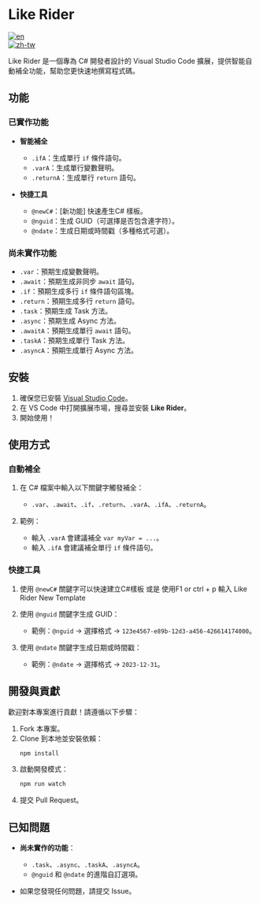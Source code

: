 # Like Rider

[![en](https://img.shields.io/badge/lang-en-red.svg)](README.md)  
[![zh-tw](https://img.shields.io/badge/lang-zh--tw-blue.svg)](README.zh-tw.md)

Like Rider 是一個專為 C# 開發者設計的 Visual Studio Code 擴展，提供智能自動補全功能，幫助您更快速地撰寫程式碼。

## 功能

### 已實作功能

- **智能補全**
  - `.ifA`：生成單行 `if` 條件語句。
  - `.varA`：生成單行變數聲明。
  - `.returnA`：生成單行 `return` 語句。

- **快捷工具**
  - `@newC#`：[新功能] 快速產生C# 樣板。
  - `@nguid`：生成 GUID（可選擇是否包含連字符）。
  - `@ndate`：生成日期或時間戳（多種格式可選）。
  

### 尚未實作功能

- `.var`：預期生成變數聲明。
- `.await`：預期生成非同步 `await` 語句。
- `.if`：預期生成多行 `if` 條件語句區塊。
- `.return`：預期生成多行 `return` 語句。
- `.task`：預期生成 Task 方法。
- `.async`：預期生成 Async 方法。
- `.awaitA`：預期生成單行 `await` 語句。
- `.taskA`：預期生成單行 Task 方法。
- `.asyncA`：預期生成單行 Async 方法。


## 安裝

1. 確保您已安裝 [Visual Studio Code](https://code.visualstudio.com/)。
2. 在 VS Code 中打開擴展市場，搜尋並安裝 **Like Rider**。
3. 開始使用！

## 使用方式

### 自動補全

1. 在 C# 檔案中輸入以下關鍵字觸發補全：
   - `.var`、`.await`、`.if`、`.return`、`.varA`、`.ifA`、`.returnA`。

2. 範例：
   - 輸入 `.varA` 會建議補全 `var myVar = ...`。
   - 輸入 `.ifA` 會建議補全單行 `if` 條件語句。

### 快捷工具

1. 使用 `@newC#` 關鍵字可以快速建立C#樣板 或是 使用F1 or ctrl + p 輸入 Like Rider New Template

2. 使用 `@nguid` 關鍵字生成 GUID：
   - 範例：`@nguid` → 選擇格式 → `123e4567-e89b-12d3-a456-426614174000`。

3. 使用 `@ndate` 關鍵字生成日期或時間戳：
   - 範例：`@ndate` → 選擇格式 → `2023-12-31`。
   
## 開發與貢獻

歡迎對本專案進行貢獻！請遵循以下步驟：

1. Fork 本專案。
2. Clone 到本地並安裝依賴：
   ```bash
   npm install
   ```
3. 啟動開發模式：
   ```bash
   npm run watch
   ```
4. 提交 Pull Request。

## 已知問題

- **尚未實作的功能**：
  - `.task`、`.async`、`.taskA`、`.asyncA`。
  - `@nguid` 和 `@ndate` 的進階自訂選項。

- 如果您發現任何問題，請提交 Issue。

